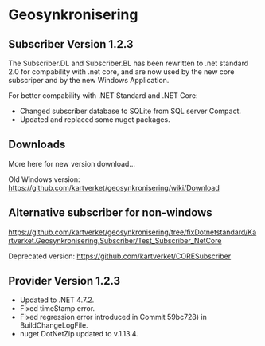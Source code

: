 # Geosynkronisering

## Subscriber Version 1.2.3
The Subscriber.DL and Subscriber.BL has been rewritten to .net standard 2.0 for compability with .net core,
and are now used by the new core subscriper and by the new Windows Application.

For better compability with .NET Standard and .NET Core:
- Changed subscriber database to SQLite from SQL server Compact.
- Updated and replaced some nuget packages.



## Downloads
More here for new version download...

Old Windows version:
https://github.com/kartverket/geosynkronisering/wiki/Download

## Alternative subscriber for non-windows
https://github.com/kartverket/geosynkronisering/tree/fixDotnetstandard/Kartverket.Geosynkronisering.Subscriber/Test_Subscriber_NetCore

Deprecated version: https://github.com/kartverket/CORESubscriber

## Provider Version 1.2.3
- Updated to .NET 4.7.2.
- Fixed timeStamp error.
- Fixed regression error introduced in Commit 59bc728) in BuildChangeLogFile.
- nuget DotNetZip updated to v.1.13.4.
